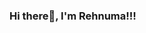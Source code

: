 ### Hi there👋, I'm Rehnuma!!!

<!--
**rehnuma-akter/rehnuma-akter** is a ✨ _special_ ✨ repository because its `README.md` (this file) appears on your GitHub profile.

Here are some ideas to get you started:

- 🔭 I’m currently working on something interesting.
- 🌱 I’m currently learning web-development.
- 👯 I’m looking to collaborate on front-end projects.
- 📫 How to reach me: rakterruhi@gmail.com
- ⚡ Fun fact: I like journaling and dancing.
-->
